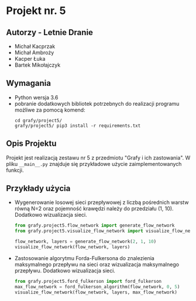 # Projekt nr. 5

## Autorzy - Letnie Dranie
- Michał Kacprzak
- Michał Ambroży
- Kacper Łuka
- Bartek Mikołajczyk

## Wymagania
- Python wersja 3.6
- pobranie dodatkowych bibliotek potrzebnych do realizacji programu możliwe
  za pomocą komend:
    ```commandline
    cd grafy/project5/
    grafy/project5/ pip3 install -r requirements.txt
    ```
  
## Opis Projektu
Projekt jest realizacją zestawu nr 5 z przedmiotu "Grafy i ich zastowania". 
W pliku `__main__.py` znajduje się przykładowe użycie zaimplementowanych funkcji. 

## Przykłady użycia
* Wygenerowanie losowej sieci przepływowej z liczbą pośrednich warstw równą N=2 oraz pojemność krawędzi należy do 
  przedziału (1, 10). Dodatkowo wizualizacja sieci.
  ```python
  from grafy.project5.flow_network import generate_flow_network
  from grafy.project5.visualize_flow_network import visualize_flow_network
  
  flow_network, layers = generate_flow_network(2, 1, 10)
  visualize_flow_network(flow_network, layers)
  ```
* Zastosowanie algorytmu Forda-Fulkersona do znalezienia maksymalnego
przepływu na sieci oraz wizualizacja maksymalnego przepływu. Dodatkowo wizualizacja sieci.
  ```python
  from grafy.project5.ford_fulkerson import ford_fulkerson
  max_flow_network = ford_fulkerson_algorithm(flow_network, 0, 5)
  visualize_flow_network(flow_network, layers, max_flow_network)
  ```